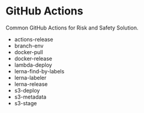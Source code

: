 # GitHub Actions

Common GitHub Actions for Risk and Safety Solution.

- actions-release
- branch-env
- docker-pull
- docker-release
- lambda-deploy
- lerna-find-by-labels
- lerna-labeler
- lerna-release
- s3-deploy
- s3-metadata
- s3-stage
